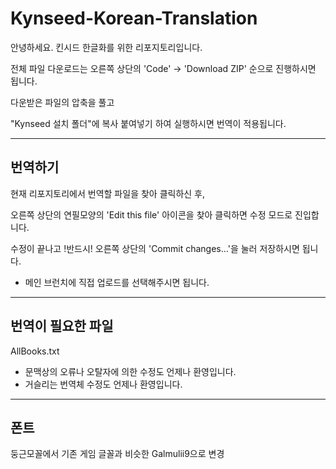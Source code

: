 # Kynseed-Korean-Translation
안녕하세요. 킨시드 한글화를 위한 리포지토리입니다.

전체 파일 다운로드는 오른쪽 상단의 'Code' -> 'Download ZIP' 순으로 진행하시면 됩니다.

다운받은 파일의 압축을 풀고 

"Kynseed 설치 폴더"에 복사 붙여넣기 하여 실행하시면 번역이 적용됩니다.



---
## 번역하기
현재 리포지토리에서 번역할 파일을 찾아 클릭하신 후,

오른쪽 상단의 연필모양의 'Edit this file' 아이콘을 찾아 클릭하면 수정 모드로 진입합니다.

수정이 끝나고 !반드시! 오른쪽 상단의 'Commit changes...'을 눌러 저장하시면 됩니다.

- 메인 브런치에 직접 업로드를 선택해주시면 됩니다.
  
---
## 번역이 필요한 파일
AllBooks.txt

* 문맥상의 오류나 오탈자에 의한 수정도 언제나 환영입니다.
* 거슬리는 번역체 수정도 언제나 환영입니다.



---
## 폰트
둥근모꼴에서 기존 게임 글꼴과 비슷한 Galmulii9으로 변경
